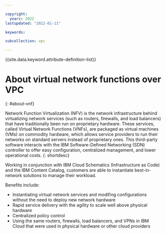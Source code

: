 ```yaml
---

copyright:
  years: 2022
lastupdated: "2022-01-11"

keywords:

subcollection: vpc

---
```


{{site.data.keyword.attribute-definition-list}}

# About virtual network functions over VPC
{: #about-vnf}

Network Function Virtualization (NFV) is the network infrastructure behind virtualizing network services (such as routers, firewalls, and load balancers) that have traditionally been run on proprietary hardware. These services, called Virtual Network Functions (VNFs), are packaged as virtual machines (VMs) on commodity hardware, which allows service providers to run their networks on standard servers instead of proprietary ones. This third-party software interacts with the IBM Software-Defined Networking (SDN) controller to offer easy configuration, centralized management, and lower operational costs.
{: shortdesc}

Working in conjunction with IBM Cloud Schematics (Infrastructure as Code) and the IBM Content Catalog, customers are able to instantiate best-in-network solutions to manage their workload.

Benefits include:

* Instantiating virtual network services and modifing configurations without the need to deploy new network hardware
* Rapid service delivery with the agility to scale well above physical hardware
* Centralized policy control
* Using the same routers, firewalls, load balancers, and VPNs in IBM Cloud that were used in physical hardware or other cloud providers
